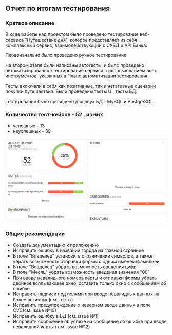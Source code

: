 ## Отчет по итогам тестирования
### Краткое описание
В ходе работы над проектом было проведено тестирование веб-сервиса "Путешествие дня", которое представляет из себя комплексный сервис, взаимодействующий с СУБД и API Банка.

Первоначально было проведено ручное тестирование. 

На втором этапе были написаны автотесты, и было проведено автоматизированное тестирование сервиса с использованием всех инструментов, указанных в [Плане автоматизации тестирования](https://github.com/IrinaVasilenko88/Diploma-QA-11/blob/master/documentation/Plan.md). 

Тесты включали в себя как позитивные, так и негативные сценарии покупки путешествия. Были проведены тесты UI, тесты БД. 

Тестирование было проведено для двух БД - MySQL и PostgreSQL.
### Количество тест-кейсов - 52 , из них
- успешных - 13
- неуспешных - 39

![](documentation/Allure.png)

### Общие рекомендации
- Создать документацию к приложению 
- Исправить ошибку в названии города на главной странице
- В поле "Владелец" установить ограничение символов, а также убрать возможность отправки формы с одним именем/фамилией
- В поле "Владелец" убрать возможность введения цифр
- В поле "Месяц" убрать возможность введения значения "00"
- При вводе невалидного номера карты и отправки формы убрать двойное всплывающее окно, оставить только окно с сообщением об ошибке
- Исправить надписи под полями при вводе невалидных данных на более логичные(см. тесты)
- Исправить предупреждение о неверном вводе данных в поле CVC(см. issue №10)
- Исправить ошибку в БД (см. issue №1)
- Исправить сообщение об успехе на сообщение об ошибке при вводе невалидной карты ( см. issue №12)

